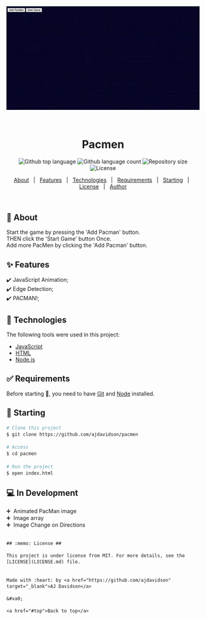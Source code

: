 <div align="center" id="top"> 
  <img src="app.gif" alt="Pacmen" />

  &#xa0;

  <!-- <a href="https://pacmen.netlify.app">Demo</a> -->
</div>

<h1 align="center">Pacmen</h1>

<p align="center">
  <img alt="Github top language" src="https://img.shields.io/github/languages/top/ajdavidson/pacmen?color=56BEB8">

  <img alt="Github language count" src="https://img.shields.io/github/languages/count/ajdavidson/pacmen?color=56BEB8">

  <img alt="Repository size" src="https://img.shields.io/github/repo-size/ajdavidson/pacmen?color=56BEB8">

  <img alt="License" src="https://img.shields.io/github/license/ajdavidson/pacmen?color=56BEB8">

  <!-- <img alt="Github issues" src="https://img.shields.io/github/issues/ajdavidson/pacmen?color=56BEB8" /> -->

  <!-- <img alt="Github forks" src="https://img.shields.io/github/forks/ajdavidson/pacmen?color=56BEB8" /> -->

  <!-- <img alt="Github stars" src="https://img.shields.io/github/stars/ajdavidson/pacmen?color=56BEB8" /> -->
</p>

<!-- Status -->

<!-- <h4 align="center"> 
	🚧  Pacmen 🚀 Under construction...  🚧
</h4> 

<hr> -->

<p align="center">
  <a href="#dart-about">About</a> &#xa0; | &#xa0; 
  <a href="#sparkles-features">Features</a> &#xa0; | &#xa0;
  <a href="#rocket-technologies">Technologies</a> &#xa0; | &#xa0;
  <a href="#white_check_mark-requirements">Requirements</a> &#xa0; | &#xa0;
  <a href="#checkered_flag-starting">Starting</a> &#xa0; | &#xa0;
  <a href="#memo-license">License</a> &#xa0; | &#xa0;
  <a href="https://github.com/ajdavidson" target="_blank">Author</a>
</p>

<br>

## :dart: About ##

Start the game by pressing the 'Add Pacman' button.\
THEN click the 'Start Game' button Once.\
Add more PacMen by clicking the 'Add Pacman' button.

## :sparkles: Features ##

:heavy_check_mark: JavaScript Animation;\
:heavy_check_mark: Edge Detection;\
:heavy_check_mark: PACMAN!;

## :rocket: Technologies ##

The following tools were used in this project:

- [JavaScript](https://www.ecma-international.org/)
- [HTML](https://whatwg.org/)
- [Node.js](https://nodejs.org/en/)

## :white_check_mark: Requirements ##

Before starting :checkered_flag:, you need to have [Git](https://git-scm.com) and [Node](https://nodejs.org/en/) installed.

## :checkered_flag: Starting ##

```bash
# Clone this project
$ git clone https://github.com/ajdavidson/pacmen

# Access
$ cd pacmen

# Run the project
$ open index.html

```
## :computer: In Development ##

:heavy_plus_sign:&nbsp; Animated PacMan image\
:heavy_plus_sign:&nbsp; Image array\
:heavy_plus_sign:&nbsp; Image Change on Directions

```

## :memo: License ##

This project is under license from MIT. For more details, see the [LICENSE](LICENSE.md) file.


Made with :heart: by <a href="https://github.com/ajdavidson" target="_blank">AJ Davidson</a>

&#xa0;

<a href="#top">Back to top</a>
